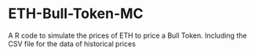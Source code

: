 # ETH-Bull-Token-MC
A R code to simulate the prices of ETH to price a Bull Token.
Including the CSV file for the data of historical prices
